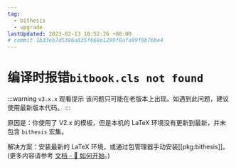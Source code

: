 ```yaml
---
tag:
  - bithesis
  - upgrade
lastUpdated: 2023-02-13 10:52:26 +08:00
# commit 1b33eb7d5386a835f668e1299f8afa99f0b76be4
---
```


# 编译时报错`bitbook.cls not found`

:::warning `v3.x.x` 观看提示
该问题只可能在老版本上出现。如遇到此问题，建议使用最新版本代码。
:::

原因是：你使用了 V2.x 的模板，但是本机的 LaTeX 环境没有更新到最新，并未包含 `bithesis` 宏集。

解决方案：安装最新的 LaTeX 环境，或通过包管理器手动安装[[pkg:bithesis]]。(更多内容请参考 [文档 - 🍌 如何开始](../guide/getting-started.md)。)
